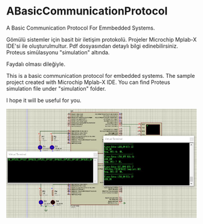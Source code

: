# ABasicCommunicationProtocol

A Basic Communication Protocol For Emmbedded Systems.

Gömülü sistemler için basit bir iletişim protokolü. Projeler Microchip Mplab-X IDE'si ile oluşturulmultur. Pdf dosyasından
detaylı bilgi edinebilirsiniz. Proteus simülasyonu "simulation" altında.

Faydalı olması dileğiyle.


This is a basic communication protocol for embedded systems. The sample project created with Microchip Mplab-X IDE.
You can find Proteus simulation file under "simulation" folder.

I hope it will be useful for you.





![simulation](https://github.com/fozc/ABasicCommunicationProtocol/blob/master/sim.jpg)

